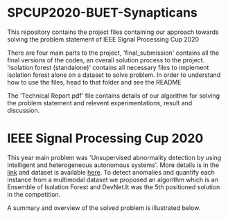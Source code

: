# SPCUP2020-BUET-Synapticans
This repository contains the project files containing our approach towards solving the problem statement of IEEE Signal Processing Cup 2020

There are four main parts to the project, 'final_submission' contains all the final versions of the codes, an overall solution process to the project. 'Isolation forest (standalone)' contains all necessary files to implement isolation forest alone on a dataset to solve problem. In order to understand how to use the files, head to that folder and see the README

The 'Technical Report.pdf' file contains details of our algorithm for solving the problem statement and relevent experimentations, result and discussion.  


# IEEE Signal Processing Cup 2020
This year main problem was 'Unsupervised abnormality detection by using intelligent and heterogeneous autonomous systems'. More details is in the [link](https://signalprocessingsociety.org/get-involved/signal-processing-cup) and dataset is available [here](https://piazza.com/ieee_sps/spring2020/spcup2020/home). To detect anomalies and quantify each instance from a multimodal dataset we proposed an algorithm which is an Ensemble of Isolation Forest and DevNet.It was the 5th positioned solution in the competition.

A summary and overview of the solved problem is illustrated below.
